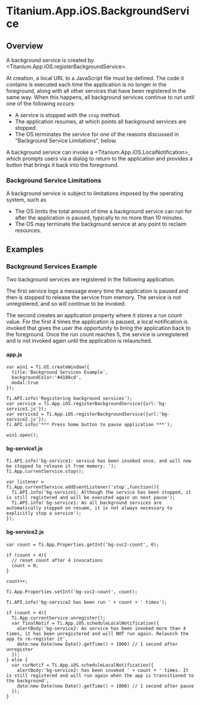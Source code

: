 # Titanium.App.iOS.BackgroundService

<ProxySummary/>

## Overview

A background service is created by <Titanium.App.iOS.registerBackgroundService>.  

At creation, a local URL to a JavaScript file must be defined. The code it contains is executed 
each time the application is no longer in the foreground, along with all other services that have 
been registered in the same way. When this happens, all background services continue to run until 
one of the following occurs:

* A service is stopped with the `stop` method.
* The application resumes, at which points all background services are stopped.
* The OS terminates the service for one of the reasons discussed in 
"Background Service Limitations", below.

A background service can invoke a <Titanium.App.iOS.LocalNotification>, which prompts users via 
a dialog to return to the application and provides a button that brings it back into the 
foreground.

### Background Service Limitations

A background service is subject to limitations imposed by the operating system, such as

* The OS limits the total amount of time a background service can run for after the application 
is paused, typically to no more than 10 minutes.
* The OS may terminate the background service at any point to reclaim resources.

## Examples

### Background Services Example

Two background services are registered in the following application.

The first service logs a message every time the application is paused and then is stopped to 
release the service from memory. The service is not unregistered, and so will continue to be 
invoked.

The second creates an application property where it stores a run count value. For the first 4 
times the application is paused, a local notification is invoked that gives the user the 
opportunity to bring the application back to the foreground. Once the run count reaches 5, 
the service is unregistered and is not invoked again until the application is relaunched.

#### app.js
    var win1 = Ti.UI.createWindow({  
      title:'Background Services Example',
      backgroundColor:'#4186cd',
      modal:true
    });

    Ti.API.info('Registering background services');
    var service = Ti.App.iOS.registerBackgroundService({url:'bg-service1.js'});
    var service2 = Ti.App.iOS.registerBackgroundService({url:'bg-service2.js'});
    Ti.API.info('*** Press home button to pause application ***');

    win1.open();
    
#### bg-service1.js

    Ti.API.info('bg-service1: service has been invoked once, and will now be stopped to release it from memory. ');
    Ti.App.currentService.stop();

    var listener = Ti.App.currentService.addEventListener('stop',function(){
      Ti.API.info('bg-service1: Although the service has been stopped, it is still registered and will be executed again on next pause');
      Ti.API.info('bg-service1: As all background services are automatically stopped on resume, it is not always necessary to explicitly stop a service');
    });

#### bg-service2.js

    var count = Ti.App.Properties.getInt('bg-svc2-count', 0);

    if (count > 4){
      // reset count after 4 invocations
      count = 0;
    }

    count++;

    Ti.App.Properties.setInt('bg-svc2-count', count);

    Ti.API.info('bg-service2 has been run ' + count + ' times');

    if (count > 4){
      Ti.App.currentService.unregister();
      var finalNotif = Ti.App.iOS.scheduleLocalNotification({
        alertBody:'bg-service2: As service has been invoked more than 4 times, it has been unregistered and will NOT run again. Relaunch the app to re-register it',
        date:new Date(new Date().getTime() + 1000) // 1 second after unregister
      });	
    } else {
      var curNotif = Ti.App.iOS.scheduleLocalNotification({
        alertBody:'bg-service2: has been invoked ' + count + ' times. It is still registered and will run again when the app is transitioned to the background',
        date:new Date(new Date().getTime() + 1000) // 1 second after pause
      });	
    }

<ApiDocs/>
